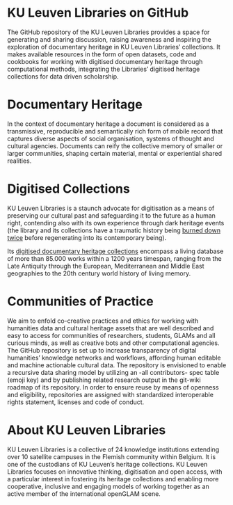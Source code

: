 # KU Leuven Libraries on GitHub

The GitHub repository of the KU Leuven Libraries provides a space for generating and sharing discussion, raising awareness and inspiring the exploration of documentary heritage in KU Leuven Libraries’ collections. It makes available resources in the form of open datasets, code and cookbooks for working with digitised documentary heritage through computational methods, integrating the Libraries’ digitised heritage collections for data driven scholarship.

  

# Documentary Heritage

In the context of documentary heritage a document is considered as a transmissive, reproducible and semantically rich form of mobile record that captures diverse aspects of social organisation, systems of thought and cultural agencies. Documents can reify the collective memory of smaller or larger communities, shaping certain material, mental or experiential shared realities.

  

# Digitised Collections

KU Leuven Libraries is a staunch advocate for digitisation as a means of preserving our cultural past and safeguarding it to the future as a human right, contending also with its own experience through dark heritage events (the library and its collections have a traumatic history being [burned down twice](https://bib.kuleuven.be/english/about/hIistory-tourism) before regenerating into its contemporary being).

Its [digitised documentary heritage collections](https://limo.libis.be/primo-explore/collectionDiscovery?vid=KULeuven&collectionId=81386064490001488&lang=en_US) encompass a living database of more than 85.000 works within a 1200 years timespan, ranging from the Late Antiquity through the European, Mediterranean and Middle East geographies to the 20th century world history of living memory.

  

# Communities of Practice

We aim to enfold co-creative practices and ethics for working with humanities data and cultural heritage assets that are well described and easy to access for communities of researchers, students, GLAMs and all curious minds, as well as creative bots and other computational agencies. The GitHub repository is set up to increase transparency of digital humanities’ knowledge networks and workflows, affording human editable and machine actionable cultural data. The repository is envisioned to enable a recursive data sharing model by utilizing an -all contributors- spec table (emoji key) and by publishing related research output in the git-wiki roadmap of its repository. In order to ensure reuse by means of openness and eligibility, repositories are assigned with standardized interoperable rights statement, licenses and code of conduct.

  

# About KU Leuven Libraries

KU Leuven Libraries is a collective of 24 knowledge institutions extending over 10 satellite campuses in the Flemish community within Belgium. It is one of the custodians of KU Leuven’s heritage collections. KU Leuven Libraries focuses on innovative thinking, digitisation and open access, with a particular interest in fostering its heritage collections and enabling more cooperative, inclusive and engaging models of working together as an active member of the international openGLAM scene.
